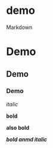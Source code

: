 # demo

Markdown

# Demo
## Demo
### Demo

*italic*

**bold**

__also bold__

***bold anmd italic***
